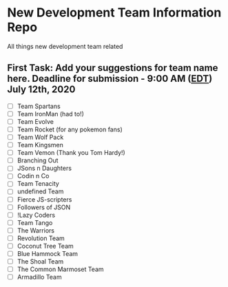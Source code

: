 # New Development Team Information Repo

All things new development team related

## First Task: Add your suggestions for team name here. Deadline for submission - 9:00 AM ([EDT](https://www.timeanddate.com/time/zones/edt)) July 12th, 2020

- [ ] Team Spartans
- [ ] Team IronMan (had to!)
- [ ] Team Evolve
- [ ] Team Rocket (for any pokemon fans)
- [ ] Team Wolf Pack
- [ ] Team Kingsmen
- [ ] Team Vemon (Thank you Tom Hardy!)
- [ ] Branching Out
- [ ] JSons n Daughters
- [ ] Codin n Co
- [ ] Team Tenacity
- [ ] undefined Team
- [ ] Fierce JS-scripters
- [ ] Followers of JSON
- [ ] !Lazy Coders
- [ ] Team Tango
- [ ] The Warriors
- [ ] Revolution Team
- [ ] Coconut Tree Team
- [ ] Blue Hammock Team
- [ ] The Shoal Team
- [ ] The Common Marmoset Team
- [ ] Armadillo Team